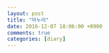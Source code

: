 ```yaml
---
layout: post
title: "마누라"
date: 2016-12-07 18:06:00 +0900
comments: true 
categories: [diary] 
---
```

